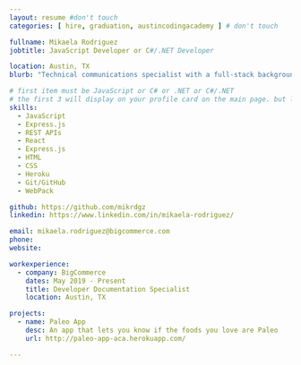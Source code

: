 ```yaml
---
layout: resume #don't touch
categories: [ hire, graduation, austincodingacademy ] # don't touch

fullname: Mikaela Rodriguez
jobtitle: JavaScript Developer or C#/.NET Developer

location: Austin, TX
blurb: "Technical communications specialist with a full-stack background"

# first item must be JavaScript or C# or .NET or C#/.NET
# the first 3 will display on your profile card on the main page. but list as many as you want, they will be all be visible on your individual profile page
skills:
  - JavaScript
  - Express.js
  - REST APIs
  - React
  - Express.js
  - HTML
  - CSS
  - Heroku
  - Git/GitHub
  - WebPack

github: https://github.com/mikrdgz
linkedin: https://www.linkedin.com/in/mikaela-rodriguez/

email: mikaela.rodriguez@bigcommerce.com
phone:
website:

workexperience:
  - company: BigCommerce
    dates: May 2019 - Present
    title: Developer Documentation Specialist
    location: Austin, TX

projects:
  - name: Paleo App
    desc: An app that lets you know if the foods you love are Paleo
    url: http://paleo-app-aca.herokuapp.com/

---
```

